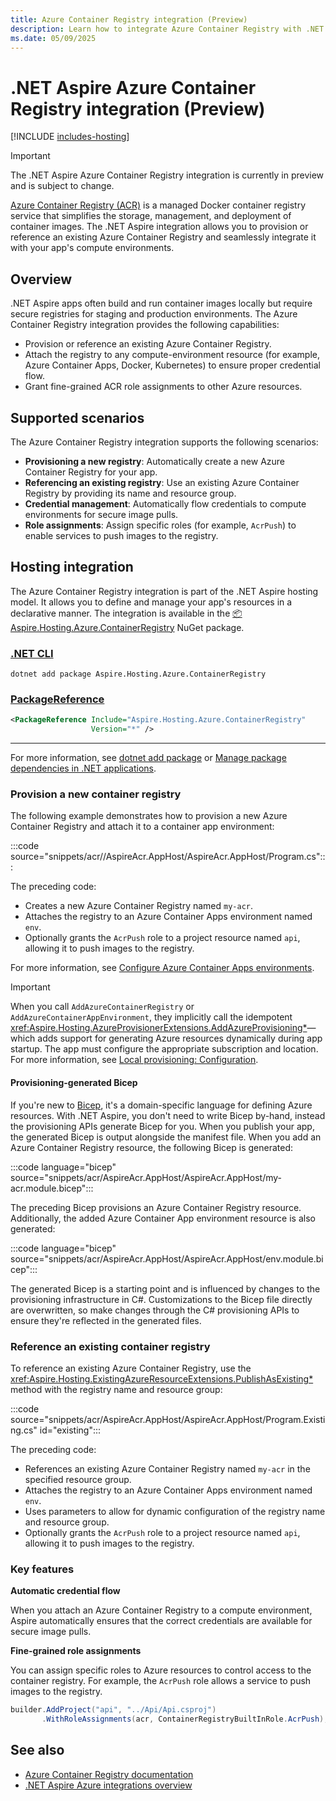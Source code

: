 ```yaml
---
title: Azure Container Registry integration (Preview)
description: Learn how to integrate Azure Container Registry with .NET Aspire for secure container image management.
ms.date: 05/09/2025
---
```


# .NET Aspire Azure Container Registry integration (Preview)

[!INCLUDE [includes-hosting](../includes/includes-hosting.md)]

> [!IMPORTANT]
> The .NET Aspire Azure Container Registry integration is currently in preview and is subject to change.

[Azure Container Registry (ACR)](/azure/container-registry) is a managed Docker container registry service that simplifies the storage, management, and deployment of container images. The .NET Aspire integration allows you to provision or reference an existing Azure Container Registry and seamlessly integrate it with your app's compute environments.

## Overview

.NET Aspire apps often build and run container images locally but require secure registries for staging and production environments. The Azure Container Registry integration provides the following capabilities:

- Provision or reference an existing Azure Container Registry.
- Attach the registry to any compute-environment resource (for example, Azure Container Apps, Docker, Kubernetes) to ensure proper credential flow.
- Grant fine-grained ACR role assignments to other Azure resources.

## Supported scenarios

The Azure Container Registry integration supports the following scenarios:

- **Provisioning a new registry**: Automatically create a new Azure Container Registry for your app.
- **Referencing an existing registry**: Use an existing Azure Container Registry by providing its name and resource group.
- **Credential management**: Automatically flow credentials to compute environments for secure image pulls.
- **Role assignments**: Assign specific roles (for example, `AcrPush`) to enable services to push images to the registry.

## Hosting integration

The Azure Container Registry integration is part of the .NET Aspire hosting model. It allows you to define and manage your app's resources in a declarative manner. The integration is available in the [📦 Aspire.Hosting.Azure.ContainerRegistry](https://www.nuget.org/packages/Aspire.Hosting.Azure.ContainerRegistry) NuGet package.

### [.NET CLI](#tab/dotnet-cli)

```dotnetcli
dotnet add package Aspire.Hosting.Azure.ContainerRegistry
```

### [PackageReference](#tab/package-reference)

```xml
<PackageReference Include="Aspire.Hosting.Azure.ContainerRegistry"
                  Version="*" />
```

---

For more information, see [dotnet add package](/dotnet/core/tools/dotnet-add-package) or [Manage package dependencies in .NET applications](/dotnet/core/tools/dependencies).

### Provision a new container registry

The following example demonstrates how to provision a new Azure Container Registry and attach it to a container app environment:

:::code source="snippets/acr//AspireAcr.AppHost/AspireAcr.AppHost/Program.cs":::

The preceding code:

- Creates a new Azure Container Registry named `my-acr`.
- Attaches the registry to an Azure Container Apps environment named `env`.
- Optionally grants the `AcrPush` role to a project resource named `api`, allowing it to push images to the registry.

For more information, see [Configure Azure Container Apps environments](configure-aca-environments.md).

> [!IMPORTANT]
> When you call `AddAzureContainerRegistry` or `AddAzureContainerAppEnvironment`, they implicitly call the idempotent <xref:Aspire.Hosting.AzureProvisionerExtensions.AddAzureProvisioning*>—which adds support for generating Azure resources dynamically during app startup. The app must configure the appropriate subscription and location. For more information, see [Local provisioning: Configuration](local-provisioning.md#configuration).

#### Provisioning-generated Bicep

If you're new to [Bicep](/azure/azure-resource-manager/bicep/overview), it's a domain-specific language for defining Azure resources. With .NET Aspire, you don't need to write Bicep by-hand, instead the provisioning APIs generate Bicep for you. When you publish your app, the generated Bicep is output alongside the manifest file. When you add an Azure Container Registry resource, the following Bicep is generated:

:::code language="bicep" source="snippets/acr/AspireAcr.AppHost/AspireAcr.AppHost/my-acr.module.bicep":::

The preceding Bicep provisions an Azure Container Registry resource. Additionally, the added Azure Container App environment resource is also generated:

:::code language="bicep" source="snippets/acr/AspireAcr.AppHost/AspireAcr.AppHost/env.module.bicep":::

The generated Bicep is a starting point and is influenced by changes to the provisioning infrastructure in C#. Customizations to the Bicep file directly are overwritten, so make changes through the C# provisioning APIs to ensure they're reflected in the generated files.

### Reference an existing container registry

To reference an existing Azure Container Registry, use the <xref:Aspire.Hosting.ExistingAzureResourceExtensions.PublishAsExisting*> method with the registry name and resource group:

:::code source="snippets/acr/AspireAcr.AppHost/AspireAcr.AppHost/Program.Existing.cs" id="existing":::

The preceding code:

- References an existing Azure Container Registry named `my-acr` in the specified resource group.
- Attaches the registry to an Azure Container Apps environment named `env`.
- Uses parameters to allow for dynamic configuration of the registry name and resource group.
- Optionally grants the `AcrPush` role to a project resource named `api`, allowing it to push images to the registry.

### Key features

**Automatic credential flow**

When you attach an Azure Container Registry to a compute environment, Aspire automatically ensures that the correct credentials are available for secure image pulls.

**Fine-grained role assignments**

You can assign specific roles to Azure resources to control access to the container registry. For example, the `AcrPush` role allows a service to push images to the registry.

```csharp
builder.AddProject("api", "../Api/Api.csproj")
       .WithRoleAssignments(acr, ContainerRegistryBuiltInRole.AcrPush);
```

## See also

- [Azure Container Registry documentation](/azure/container-registry)
- [.NET Aspire Azure integrations overview](integrations-overview.md)
